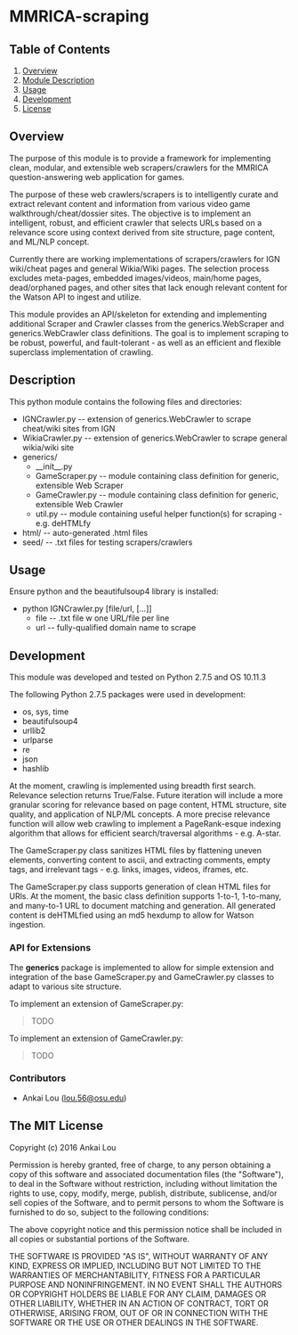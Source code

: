 MMRICA-scraping
===============

## Table of Contents
1. [Overview](#overview)
2. [Module Description](#description)
3. [Usage](#usage)
4. [Development](#development)
5. [License](#the-mit-license)

## Overview
The purpose of this module is to provide a framework for implementing clean, modular, and 
extensible web scrapers/crawlers for the MMRICA question-answering web application for games. 

The purpose of these web crawlers/scrapers is to intelligently curate and extract relevant 
content and information from various video game walkthrough/cheat/dossier sites. The objective 
is to implement an intelligent, robust, and efficient crawler that selects URLs based on a 
relevance score using context derived from site structure, page content, and ML/NLP concept. 

Currently there are working implementations of scrapers/crawlers for IGN wiki/cheat pages 
and general Wikia/Wiki pages. The selection process excludes meta-pages, embedded images/videos,
main/home pages, dead/orphaned pages, and other sites that lack enough relevant content for the 
Watson API to ingest and utilize.

This module provides an API/skeleton for extending and implementing additional Scraper and 
Crawler classes from the generics.WebScraper and generics.WebCrawler class definitions. The 
goal is to implement scraping to be robust, powerful, and fault-tolerant - as well as an 
efficient and flexible superclass implementation of crawling.

## Description
This python module contains the following files and directories:

* IGNCrawler.py   -- extension of generics.WebCrawler to scrape cheat/wiki sites from IGN
* WikiaCrawler.py -- extension of generics.WebCrawler to scrape general wikia/wiki site
* generics/
  * \_\_init\_\_.py
  * GameScraper.py -- module containing class definition for generic, extensible Web Scraper
  * GameCrawler.py -- module containing class definition for generic, extensible Web Crawler
  * util.py -- module containing useful helper function(s) for scraping - e.g. deHTMLfy
* html/  -- auto-generated .html files
* seed/  -- .txt files for testing scrapers/crawlers

## Usage
Ensure python and the beautifulsoup4 library is installed:

* python IGNCrawler.py [file/url, [...]]
  * file -- .txt file w one URL/file per line
  * url  -- fully-qualified domain name to scrape

## Development
This module was developed and tested on Python 2.7.5 and OS 10.11.3

The following Python 2.7.5 packages were used in development:

* os, sys, time
* beautifulsoup4
* urllib2
* urlparse
* re
* json
* hashlib

At the moment, crawling is implemented using breadth first search. Relevance selection 
returns True/False. Future iteration will include a more granular scoring for relevance based 
on page content, HTML structure, site quality, and application of NLP/ML concepts. A more 
precise relevance function will allow web crawling to implement a PageRank-esque indexing
algorithm that allows for efficient search/traversal algorithms - e.g. A-star.

The GameScraper.py class sanitizes HTML files by flattening uneven <table> elements, 
converting content to ascii, and extracting comments, empty tags, and irrelevant tags - 
e.g. links, images, videos, iframes, etc.

The GameScraper.py class supports generation of clean HTML files for URls. At the moment, the 
basic class definition supports 1-to-1, 1-to-many, and many-to-1 URL to document matching and 
generation. All generated content is deHTMLfied using an md5 hexdump to allow for Watson ingestion.

### API for Extensions

The __generics__ package is implemented to allow for simple extension and integration of the 
base GameScraper.py and GameCrawler.py classes to adapt to various site structure.

To implement an extension of GameScraper.py:

> TODO

To implement an extension of GameCrawler.py:

> TODO

### Contributors
* Ankai Lou (lou.56@osu.edu)

## The MIT License

Copyright (c) 2016 Ankai Lou

Permission is hereby granted, free of charge, to any person obtaining a copy
of this software and associated documentation files (the "Software"), to deal
in the Software without restriction, including without limitation the rights
to use, copy, modify, merge, publish, distribute, sublicense, and/or sell
copies of the Software, and to permit persons to whom the Software is
furnished to do so, subject to the following conditions:

The above copyright notice and this permission notice shall be included in all
copies or substantial portions of the Software.

THE SOFTWARE IS PROVIDED "AS IS", WITHOUT WARRANTY OF ANY KIND, EXPRESS OR
IMPLIED, INCLUDING BUT NOT LIMITED TO THE WARRANTIES OF MERCHANTABILITY,
FITNESS FOR A PARTICULAR PURPOSE AND NONINFRINGEMENT. IN NO EVENT SHALL THE
AUTHORS OR COPYRIGHT HOLDERS BE LIABLE FOR ANY CLAIM, DAMAGES OR OTHER
LIABILITY, WHETHER IN AN ACTION OF CONTRACT, TORT OR OTHERWISE, ARISING FROM,
OUT OF OR IN CONNECTION WITH THE SOFTWARE OR THE USE OR OTHER DEALINGS IN THE
SOFTWARE.
